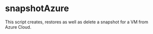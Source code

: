 # snapshotAzure
This script creates, restores as well as delete a snapshot for a VM from Azure Cloud. 
